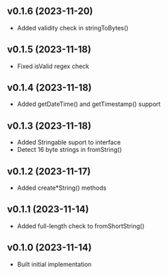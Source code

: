 ## v0.1.6 (2023-11-20)
* Added validity check in stringToBytes()

## v0.1.5 (2023-11-18)
* Fixed isValid regex check

## v0.1.4 (2023-11-18)
* Added getDateTime() and getTimestamp() support

## v0.1.3 (2023-11-18)
* Added Stringable suport to interface
* Detect 16 byte strings in fromString()

## v0.1.2 (2023-11-17)
* Added create*String() methods

## v0.1.1 (2023-11-14)
* Added full-length check to fromShortString()

## v0.1.0 (2023-11-14)
* Built initial implementation
